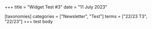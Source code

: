 +++
title = "Widget Test #3"
date = "11 July 2023"

[taxonomies]
categories = ["Newsletter", "Test"]
terms = ["22/23 T3", "22/23"]
+++
test body